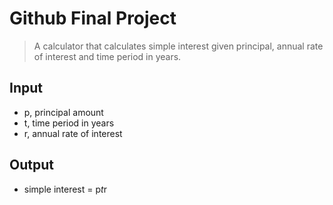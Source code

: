 # Github Final Project

> A calculator that calculates simple interest given principal, annual rate of interest and time period in years.

## Input
- p, principal amount
- t, time period in years
- r, annual rate of interest
## Output
- simple interest = p*t*r
